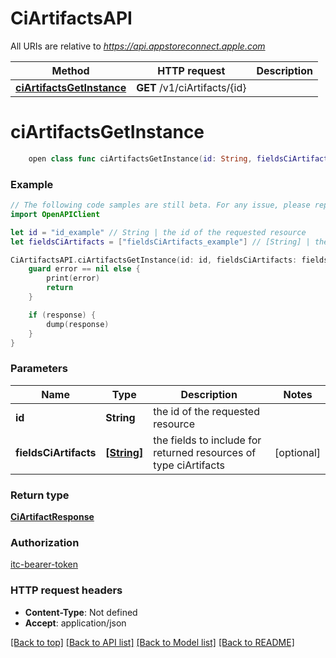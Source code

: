 # CiArtifactsAPI

All URIs are relative to *https://api.appstoreconnect.apple.com*

Method | HTTP request | Description
------------- | ------------- | -------------
[**ciArtifactsGetInstance**](CiArtifactsAPI.md#ciartifactsgetinstance) | **GET** /v1/ciArtifacts/{id} | 


# **ciArtifactsGetInstance**
```swift
    open class func ciArtifactsGetInstance(id: String, fieldsCiArtifacts: [FieldsCiArtifacts_ciArtifactsGetInstance]? = nil, completion: @escaping (_ data: CiArtifactResponse?, _ error: Error?) -> Void)
```



### Example
```swift
// The following code samples are still beta. For any issue, please report via http://github.com/OpenAPITools/openapi-generator/issues/new
import OpenAPIClient

let id = "id_example" // String | the id of the requested resource
let fieldsCiArtifacts = ["fieldsCiArtifacts_example"] // [String] | the fields to include for returned resources of type ciArtifacts (optional)

CiArtifactsAPI.ciArtifactsGetInstance(id: id, fieldsCiArtifacts: fieldsCiArtifacts) { (response, error) in
    guard error == nil else {
        print(error)
        return
    }

    if (response) {
        dump(response)
    }
}
```

### Parameters

Name | Type | Description  | Notes
------------- | ------------- | ------------- | -------------
 **id** | **String** | the id of the requested resource | 
 **fieldsCiArtifacts** | [**[String]**](String.md) | the fields to include for returned resources of type ciArtifacts | [optional] 

### Return type

[**CiArtifactResponse**](CiArtifactResponse.md)

### Authorization

[itc-bearer-token](../README.md#itc-bearer-token)

### HTTP request headers

 - **Content-Type**: Not defined
 - **Accept**: application/json

[[Back to top]](#) [[Back to API list]](../README.md#documentation-for-api-endpoints) [[Back to Model list]](../README.md#documentation-for-models) [[Back to README]](../README.md)

